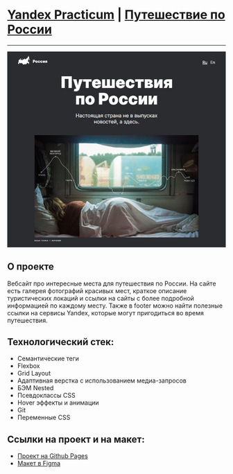 # [Yandex Practicum](https://practicum.yandex.ru/) | [Путешествие по России](https://smolinartem.github.io/russian-travel/)

---

![screenshot](./images/screenshot.jpg)

## О проекте

Вебсайт про интересные места для путешествия по России. На сайте есть галерея фотографий красивых мест, краткое описание туристических локаций и ссылки на сайты с более подробной информацией по каждому месту. Также в footer можно найти полезные ссылки на сервисы Yandex, которые могут пригодиться во время путешествия.

## Технологический стек:

- Семантические теги
- Flexbox
- Grid Layout
- Адаптивная верстка с использованием медиа-запросов
- БЭМ Nested
- Псевдоклассы CSS
- Hover эффекты и анимации
- Git
- Переменные CSS

## Ссылки на проект и на макет:

- [Проект на Github Pages](https://smolinartem.github.io/russian-travel/)
- [Макет в Figma](https://www.figma.com/file/5S2WSbEFL6awjVWJ0NWL8Q/Sprint-3_-Russia-_-desktop-%2B-mobile?node-id=28503%3A0&t=hd8pJxxmFZo7Oi6n-0)
